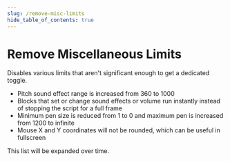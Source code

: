 ```yaml
---
slug: /remove-misc-limits
hide_table_of_contents: true
---
```


# Remove Miscellaneous Limits

Disables various limits that aren't significant enough to get a dedicated toggle.

 - Pitch sound effect range is increased from 360 to 1000
 - Blocks that set or change sound effects or volume run instantly instead of stopping the script for a full frame
 - Minimum pen size is reduced from 1 to 0 and maximum pen is increased from 1200 to infinite
 - Mouse X and Y coordinates will not be rounded, which can be useful in fullscreen

This list will be expanded over time.
